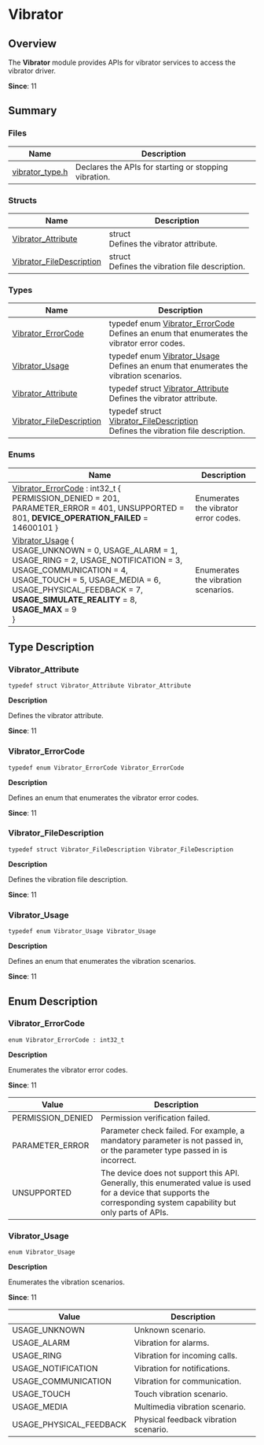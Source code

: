 # Vibrator


## Overview

The **Vibrator** module provides APIs for vibrator services to access the vibrator driver.

**Since**: 11


## Summary


### Files

| Name| Description|
| -------- | -------- |
| [vibrator_type.h](vibrator__type_8h.md) | Declares the APIs for starting or stopping vibration. |


### Structs

| Name| Description|
| -------- | -------- |
| [Vibrator_Attribute](_vibrator___attribute.md) | struct<br>Defines the vibrator attribute. |
| [Vibrator_FileDescription](_vibrator___file_description.md) | struct<br>Defines the vibration file description. |


### Types

| Name| Description|
| -------- | -------- |
| [Vibrator_ErrorCode](#vibrator_errorcode) | typedef enum [Vibrator_ErrorCode](#vibrator_errorcode)<br>Defines an enum that enumerates the vibrator error codes. |
| [Vibrator_Usage](#vibrator_usage) | typedef enum [Vibrator_Usage](#vibrator_usage)<br>Defines an enum that enumerates the vibration scenarios. |
| [Vibrator_Attribute](#vibrator_attribute) | typedef struct [Vibrator_Attribute](_vibrator___attribute.md)<br>Defines the vibrator attribute. |
| [Vibrator_FileDescription](#vibrator_filedescription) | typedef struct [Vibrator_FileDescription](_vibrator___file_description.md)<br>Defines the vibration file description. |


### Enums

| Name| Description|
| -------- | -------- |
| [Vibrator_ErrorCode](#vibrator_errorcode) : int32_t { PERMISSION_DENIED = 201, PARAMETER_ERROR = 401, UNSUPPORTED = 801, **DEVICE_OPERATION_FAILED** = 14600101 } | Enumerates the vibrator error codes. |
| [Vibrator_Usage](#vibrator_usage) {<br>USAGE_UNKNOWN = 0, USAGE_ALARM = 1, USAGE_RING = 2, USAGE_NOTIFICATION = 3,<br>USAGE_COMMUNICATION = 4, USAGE_TOUCH = 5, USAGE_MEDIA = 6, USAGE_PHYSICAL_FEEDBACK = 7,<br>**USAGE_SIMULATE_REALITY** = 8, **USAGE_MAX** = 9<br>} | Enumerates the vibration scenarios. |


## Type Description


### Vibrator_Attribute

```
typedef struct Vibrator_Attribute Vibrator_Attribute
```
**Description**

Defines the vibrator attribute.

**Since**: 11


### Vibrator_ErrorCode

```
typedef enum Vibrator_ErrorCode Vibrator_ErrorCode
```
**Description**

Defines an enum that enumerates the vibrator error codes.

**Since**: 11


### Vibrator_FileDescription

```
typedef struct Vibrator_FileDescription Vibrator_FileDescription
```
**Description**

Defines the vibration file description.

**Since**: 11


### Vibrator_Usage

```
typedef enum Vibrator_Usage Vibrator_Usage
```
**Description**

Defines an enum that enumerates the vibration scenarios.

**Since**: 11


## Enum Description


### Vibrator_ErrorCode

```
enum Vibrator_ErrorCode : int32_t
```
**Description**

Enumerates the vibrator error codes.

**Since**: 11

| Value| Description|
| -------- | -------- |
| PERMISSION_DENIED  | Permission verification failed. |
| PARAMETER_ERROR  | Parameter check failed. For example, a mandatory parameter is not passed in, or the parameter type passed in is incorrect. |
| UNSUPPORTED  | The device does not support this API. Generally, this enumerated value is used for a device that supports the corresponding system capability but only parts of APIs. |


### Vibrator_Usage

```
enum Vibrator_Usage
```
**Description**

Enumerates the vibration scenarios.

**Since**: 11

| Value| Description|
| -------- | -------- |
| USAGE_UNKNOWN  | Unknown scenario. |
| USAGE_ALARM  | Vibration for alarms. |
| USAGE_RING  | Vibration for incoming calls. |
| USAGE_NOTIFICATION  | Vibration for notifications. |
| USAGE_COMMUNICATION  | Vibration for communication. |
| USAGE_TOUCH  | Touch vibration scenario. |
| USAGE_MEDIA  | Multimedia vibration scenario. |
| USAGE_PHYSICAL_FEEDBACK  | Physical feedback vibration scenario. |
